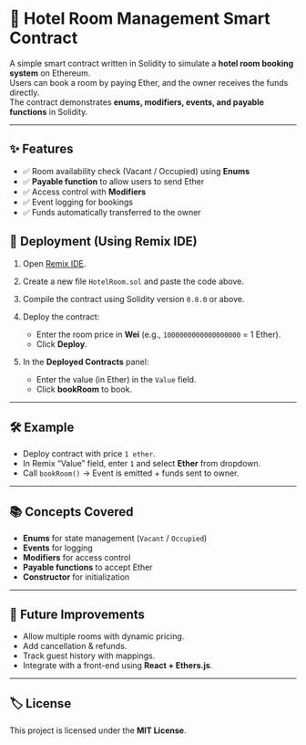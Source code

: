 # 🏨 Hotel Room Management Smart Contract

A simple smart contract written in Solidity to simulate a **hotel room booking system** on Ethereum.  
Users can book a room by paying Ether, and the owner receives the funds directly.  
The contract demonstrates **enums, modifiers, events, and payable functions** in Solidity.

---

## ✨ Features
- ✅ Room availability check (Vacant / Occupied) using **Enums**
- ✅ **Payable function** to allow users to send Ether
- ✅ Access control with **Modifiers**
- ✅ Event logging for bookings
- ✅ Funds automatically transferred to the owner

## 🚀 Deployment (Using Remix IDE)

1. Open [Remix IDE](https://remix.ethereum.org/).
2. Create a new file `HotelRoom.sol` and paste the code above.
3. Compile the contract using Solidity version `0.8.0` or above.
4. Deploy the contract:

   * Enter the room price in **Wei** (e.g., `1000000000000000000` = 1 Ether).
   * Click **Deploy**.
5. In the **Deployed Contracts** panel:

   * Enter the value (in Ether) in the `Value` field.
   * Click **bookRoom** to book.

---

## 🛠 Example

* Deploy contract with price `1 ether`.
* In Remix “Value” field, enter `1` and select **Ether** from dropdown.
* Call `bookRoom()` → Event is emitted + funds sent to owner.

---

## 📚 Concepts Covered

* **Enums** for state management (`Vacant` / `Occupied`)
* **Events** for logging
* **Modifiers** for access control
* **Payable functions** to accept Ether
* **Constructor** for initialization

---

## 🔮 Future Improvements

* Allow multiple rooms with dynamic pricing.
* Add cancellation & refunds.
* Track guest history with mappings.
* Integrate with a front-end using **React + Ethers.js**.

---

## 🏷 License

This project is licensed under the **MIT License**.

